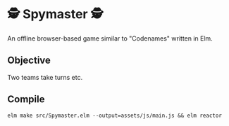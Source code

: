 # 🕵️ Spymaster 🕵️
An offline browser-based game similar to "Codenames" written in Elm.

## Objective
Two teams take turns etc.

## Compile
```elm make src/Spymaster.elm --output=assets/js/main.js && elm reactor```